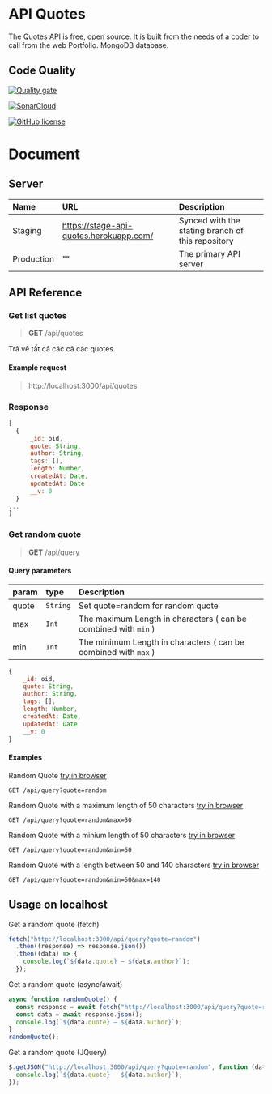 # **API Quotes**

The Quotes API is free, open source. It is built from the needs of a coder to call from the web Portfolio. MongoDB database.

## Code Quality

[![Quality gate](https://sonarcloud.io/api/project_badges/quality_gate?project=vkhangstack_api-quotes)](https://sonarcloud.io/dashboard?id=vkhangstack_api-quotes)

[![SonarCloud](https://sonarcloud.io/images/project_badges/sonarcloud-white.svg)](https://sonarcloud.io/dashboard?id=vkhangstack_api-quotes)

[![GitHub license](https://img.shields.io/github/license/vkhangstack/api-quotes?style=plastic)](https://github.com/vkhangstack/api-quotes/)

# **Document**

## Server

| Name       | URL                                     | Description                                       |
| :--------- | :-------------------------------------- | :------------------------------------------------ |
| Staging    | https://stage-api-quotes.herokuapp.com/ | Synced with the stating branch of this repository |
| Production | ""                                      | The primary API server                            |

## API Reference

### Get list quotes

> **GET** /api/quotes

Trả về tất cả các cả các quotes.

#### Example request

> http://localhost:3000/api/quotes

### Response

```js
[
  {
      _id: oid,
      quote: String,
      author: String,
      tags: [],
      length: Number,
      createdAt: Date,
      updatedAt: Date
      __v: 0
  }
...
]
```

### Get random quote

> **GET** /api/query

#### Query parameters

| param | type     | Description                                                     |
| :---- | :------- | :-------------------------------------------------------------- |
| quote | `String` | Set quote=random for random quote                               |
| max   | `Int`    | The maximum Length in characters ( can be combined with `min` ) |
| min   | `Int`    | The minimum Length in characters ( can be combined with `max` ) |

```js
{
    _id: oid,
    quote: String,
    author: String,
    tags: [],
    length: Number,
    createdAt: Date,
    updatedAt: Date
    __v: 0
}
```

#### Examples

Random Quote [try in browser](http://localhost:3000/api/query?quote=random)

```HTTP
GET /api/query?quote=random
```

Random Quote with a maximum length of 50 characters [try in browser](http://localhost:3000/api/query?quote=random&max=50)

```HTTP
GET /api/query?quote=random&max=50
```

Random Quote with a minium length of 50 characters [try in browser](http://localhost:3000/api/query?quote=random&min=50)

```HTTP
GET /api/query?quote=random&min=50
```

Random Quote with a length between 50 and 140 characters [try in browser](http://localhost:3000/api/query?quote=random&min=50&max=140)

```HTTP
GET /api/query?quote=random&min=50&max=140
```

## Usage on localhost

Get a random quote (fetch)

```js
fetch("http://localhost:3000/api/query?quote=random")
  .then((response) => response.json())
  .then((data) => {
    console.log(`${data.quote} — ${data.author}`);
  });
```

Get a random quote (async/await)

```js
async function randomQuote() {
  const response = await fetch("http://localhost:3000/api/query?quote=random");
  const data = await response.json();
  console.log(`${data.quote} — ${data.author}`);
}
randomQuote();
```

Get a random quote (JQuery)

```js
$.getJSON("http://localhost:3000/api/query?quote=random", function (data) {
  console.log(`${data.quote} — ${data.author}`);
});
```
